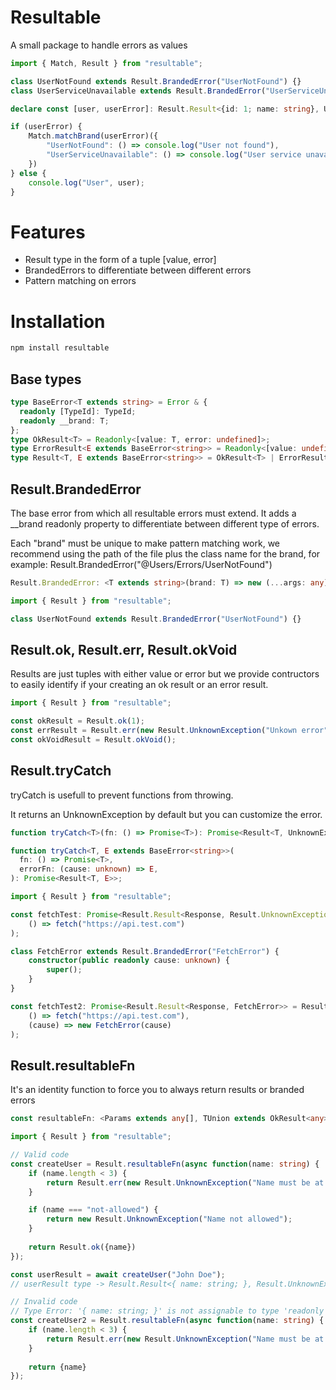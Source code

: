 # Resultable

A small package to handle errors as values

```typescript
import { Match, Result } from "resultable";

class UserNotFound extends Result.BrandedError("UserNotFound") {}
class UserServiceUnavailable extends Result.BrandedError("UserServiceUnavailable") {}

declare const [user, userError]: Result.Result<{id: 1; name: string}, UserNotFound|UserServiceUnavailable>;

if (userError) {
    Match.matchBrand(userError)({
        "UserNotFound": () => console.log("User not found"),
        "UserServiceUnavailable": () => console.log("User service unavailable")
    })
} else {
    console.log("User", user);
}
```

# Features

- Result type in the form of a tuple [value, error]
- BrandedErrors to differentiate between different errors
- Pattern matching on errors

# Installation

```bash
npm install resultable
```

## Base types
```typescript
type BaseError<T extends string> = Error & {
  readonly [TypeId]: TypeId;
  readonly __brand: T;
};
type OkResult<T> = Readonly<[value: T, error: undefined]>;
type ErrorResult<E extends BaseError<string>> = Readonly<[value: undefined, error: E]>;
type Result<T, E extends BaseError<string>> = OkResult<T> | ErrorResult<E>;
```

## Result.BrandedError
The base error from which all resultable errors must extend. It adds a __brand readonly property to differentiate between different type of  errors.

Each "brand" must be unique to make pattern matching work, we recommend using the path of the file plus the class name for the brand, for example: Result.BrandedError("@Users/Errors/UserNotFound")

```typescript
Result.BrandedError: <T extends string>(brand: T) => new (...args: any) => BaseError<T>
```

```typescript
import { Result } from "resultable";

class UserNotFound extends Result.BrandedError("UserNotFound") {}
```

## Result.ok, Result.err, Result.okVoid
Results are just tuples with either value or error but we provide contructors to easily identify if your creating an ok result or an error result.

```typescript
import { Result } from "resultable";

const okResult = Result.ok(1);
const errResult = Result.err(new Result.UnknownException("Unkown error"));
const okVoidResult = Result.okVoid();
```

## Result.tryCatch
tryCatch is usefull to prevent functions from throwing.

It returns an UnknownException by default but you can customize the error.

```typescript
function tryCatch<T>(fn: () => Promise<T>): Promise<Result<T, UnknownException>>;

function tryCatch<T, E extends BaseError<string>>(
  fn: () => Promise<T>,
  errorFn: (cause: unknown) => E,
): Promise<Result<T, E>>;
```

```typescript
import { Result } from "resultable";

const fetchTest: Promise<Result.Result<Response, Result.UnknownException>> = Result.tryCatch(
    () => fetch("https://api.test.com")
);

class FetchError extends Result.BrandedError("FetchError") {
    constructor(public readonly cause: unknown) {
        super();
    }
}

const fetchTest2: Promise<Result.Result<Response, FetchError>> = Result.tryCatch(
    () => fetch("https://api.test.com"),
    (cause) => new FetchError(cause)
);
```

## Result.resultableFn
It's an identity function to force you to always return results or branded errors

```typescript
const resultableFn: <Params extends any[], TUnion extends OkResult<any> | ErrorResult<BaseError<string>> | BaseError<string>>(fn: (...args: Params) => Promise<TUnion>) => ((...args: Params) => Promise<MergeResults<NormalizeResult<TUnion>>>)
```

```typescript
import { Result } from "resultable";

// Valid code
const createUser = Result.resultableFn(async function(name: string) {
    if (name.length < 3) {
        return Result.err(new Result.UnknownException("Name must be at least 3 characters"));
    }

    if (name === "not-allowed") {
        return new Result.UnknownException("Name not allowed");
    }
    
    return Result.ok({name})
});

const userResult = await createUser("John Doe");
// userResult type -> Result.Result<{ name: string; }, Result.UnknownException>

// Invalid code
// Type Error: '{ name: string; }' is not assignable to type 'readonly [value: any, error: undefined] | readonly [value: undefined, error: BaseError<string>]'.
const createUser2 = Result.resultableFn(async function(name: string) {
    if (name.length < 3) {
        return Result.err(new Result.UnknownException("Name must be at least 3 characters"));
    }
    
    return {name}
});
```
